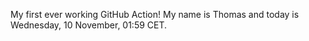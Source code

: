 My first ever working GitHub Action!
My name is Thomas and today is Wednesday, 10 November, 01:59 CET. 
